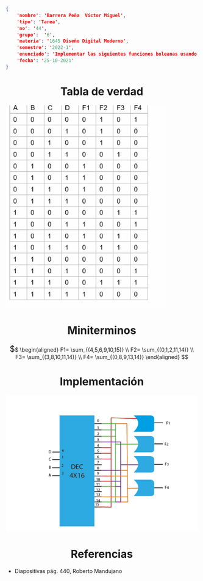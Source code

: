 ```json
{
    'nombre': 'Barrera Peña  Víctor Miguel',
    'tipo': 'Tarea',
    'no': '44',
    'grupo':  '6',
    'materia': '1645 Diseño Digital Moderno',
    'semestre': '2022-1',
    'enunciado': 'Implementar las siguientes funciones boleanas usando dec 4x16' ,
    'fecha': '25-10-2021'
}
```

<style>
    body{
  text-align: justify;
}
    h1{
        font-weight: bold;
        text-align:center;
    }
    p::first-letter{
  font-size: 1.3rem;
}
 a{
  text-decoration: none;
}
</style>
# Tabla de verdad

![image-20220114122316778](img/image-20220114122316778.png)

# Miniterminos

$$
\begin{aligned}
	F1= \sum_{(4,5,6,9,10,15)} \\
	F2= \sum_{(0,1,2,11,14)} \\
	F3= \sum_{(3,8,10,11,14)} \\
	F4= \sum_{(0,8,9,13,14)}
\end{aligned}
$$



# Implementación

![solucion](img/solucion.png)

# Referencias

- Diapositivas pág. 440, Roberto Mandujano
